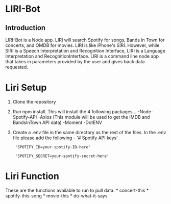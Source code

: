 # LIRI-Bot


## Introduction

LIRI-Bot is a Node app. LIRI will search Spotify for songs, Bands in Town for concerts, and OMDB for movies. LIRI is like iPhone's SIRI. However, while SIRI is a Speech Interpretation and Recognition Interface, LIRI is a Language Interpretation and RecognitionInterface. LIRI is a command line node app that takes in parameters provided by the user and gives back data requested. 


# Liri Setup

1. Clone the repository
2. Run npm install. This will install the 4 following packages...
    -Node-Spotify-API
    -Axios (This module will be used to get the IMDB and BandsInTown API data)
    -Moment
    -DotENV
3. Create a .env file in the same directory as the rest of the files. In the .env file please add the following -
        '# Spotify API keys'

        'SPOTIFY_ID=your-spotify-ID-here'

        'SPOTIFY_SECRET=your-spotify-secret-here'


# Liri Function

These are the functions available to run to pull data.
    * concert-this
    * spotify-this-song
    * movie-this
    * do-what-it-says


